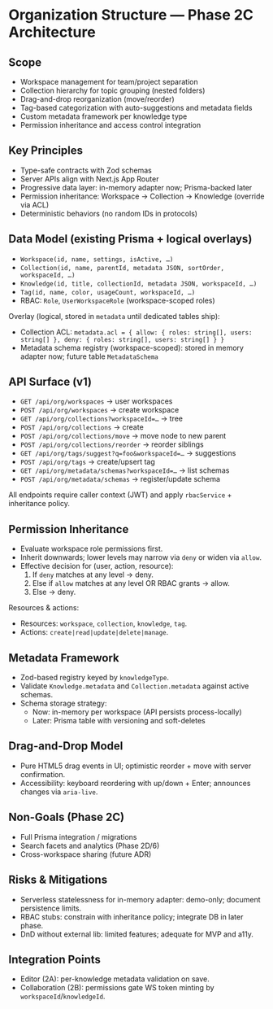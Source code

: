 # Organization Structure — Phase 2C Architecture

## Scope
- Workspace management for team/project separation
- Collection hierarchy for topic grouping (nested folders)
- Drag-and-drop reorganization (move/reorder)
- Tag-based categorization with auto-suggestions and metadata fields
- Custom metadata framework per knowledge type
- Permission inheritance and access control integration

## Key Principles
- Type-safe contracts with Zod schemas
- Server APIs align with Next.js App Router
- Progressive data layer: in-memory adapter now; Prisma-backed later
- Permission inheritance: Workspace → Collection → Knowledge (override via ACL)
- Deterministic behaviors (no random IDs in protocols)

## Data Model (existing Prisma + logical overlays)
- `Workspace(id, name, settings, isActive, …)`
- `Collection(id, name, parentId, metadata JSON, sortOrder, workspaceId, …)`
- `Knowledge(id, title, collectionId, metadata JSON, workspaceId, …)`
- `Tag(id, name, color, usageCount, workspaceId, …)`
- RBAC: `Role`, `UserWorkspaceRole` (workspace-scoped roles)

Overlay (logical, stored in `metadata` until dedicated tables ship):
- Collection ACL: `metadata.acl = { allow: { roles: string[], users: string[] }, deny: { roles: string[], users: string[] } }`
- Metadata schema registry (workspace-scoped): stored in memory adapter now; future table `MetadataSchema`

## API Surface (v1)
- `GET /api/org/workspaces` → user workspaces
- `POST /api/org/workspaces` → create workspace
- `GET /api/org/collections?workspaceId=…` → tree
- `POST /api/org/collections` → create
- `POST /api/org/collections/move` → move node to new parent
- `POST /api/org/collections/reorder` → reorder siblings
- `GET /api/org/tags/suggest?q=foo&workspaceId=…` → suggestions
- `POST /api/org/tags` → create/upsert tag
- `GET /api/org/metadata/schemas?workspaceId=…` → list schemas
- `POST /api/org/metadata/schemas` → register/update schema

All endpoints require caller context (JWT) and apply `rbacService` + inheritance policy.

## Permission Inheritance
- Evaluate workspace role permissions first.
- Inherit downwards; lower levels may narrow via `deny` or widen via `allow`.
- Effective decision for (user, action, resource):
  1) If `deny` matches at any level → deny.
  2) Else if `allow` matches at any level OR RBAC grants → allow.
  3) Else → deny.

Resources & actions:
- Resources: `workspace`, `collection`, `knowledge`, `tag`.
- Actions: `create|read|update|delete|manage`.

## Metadata Framework
- Zod-based registry keyed by `knowledgeType`.
- Validate `Knowledge.metadata` and `Collection.metadata` against active schemas.
- Schema storage strategy:
  - Now: in-memory per workspace (API persists process-locally)
  - Later: Prisma table with versioning and soft-deletes

## Drag-and-Drop Model
- Pure HTML5 drag events in UI; optimistic reorder + move with server confirmation.
- Accessibility: keyboard reordering with up/down + Enter; announces changes via `aria-live`.

## Non-Goals (Phase 2C)
- Full Prisma integration / migrations
- Search facets and analytics (Phase 2D/6)
- Cross-workspace sharing (future ADR)

## Risks & Mitigations
- Serverless statelessness for in-memory adapter: demo-only; document persistence limits.
- RBAC stubs: constrain with inheritance policy; integrate DB in later phase.
- DnD without external lib: limited features; adequate for MVP and a11y.

## Integration Points
- Editor (2A): per-knowledge metadata validation on save.
- Collaboration (2B): permissions gate WS token minting by `workspaceId`/`knowledgeId`.

